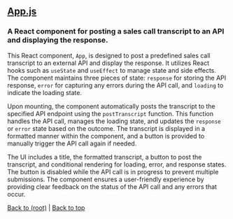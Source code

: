 ## [App.js](App.js)

### A React component for posting a sales call transcript to an API and displaying the response.

This React component, `App`, is designed to post a predefined sales call transcript to an external API and display the response. It utilizes React hooks such as `useState` and `useEffect` to manage state and side effects. The component maintains three pieces of state: `response` for storing the API response, `error` for capturing any errors during the API call, and `loading` to indicate the loading state.

Upon mounting, the component automatically posts the transcript to the specified API endpoint using the `postTranscript` function. This function handles the API call, manages the loading state, and updates the `response` or `error` state based on the outcome. The transcript is displayed in a formatted manner within the component, and a button is provided to manually trigger the API call again if needed.

The UI includes a title, the formatted transcript, a button to post the transcript, and conditional rendering for loading, error, and response states. The button is disabled while the API call is in progress to prevent multiple submissions. The component ensures a user-friendly experience by providing clear feedback on the status of the API call and any errors that occur.

[Back to (root)](#root) | [Back to top](#table-of-contents)
